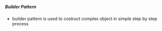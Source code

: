 ##### Builder Pattern
- builder pattern is used to costruct complex object in  simple step by step process
